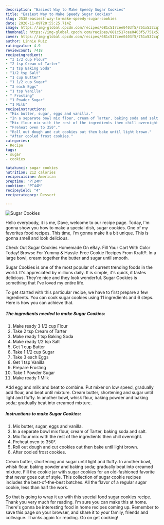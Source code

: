 ```yaml
---
description: "Easiest Way to Make Speedy Sugar Cookies"
title: "Easiest Way to Make Speedy Sugar Cookies"
slug: 2538-easiest-way-to-make-speedy-sugar-cookies
date: 2020-11-09T20:55:25.714Z
image: https://img-global.cpcdn.com/recipes/681c517cee0403f5/751x532cq70/sugar-cookies-recipe-main-photo.jpg
thumbnail: https://img-global.cpcdn.com/recipes/681c517cee0403f5/751x532cq70/sugar-cookies-recipe-main-photo.jpg
cover: https://img-global.cpcdn.com/recipes/681c517cee0403f5/751x532cq70/sugar-cookies-recipe-main-photo.jpg
author: Linnie Ruiz
ratingvalue: 4.9
reviewcount: 7418
recipeingredient:
- "3 1/2 cup Flour"
- "2 tsp Cream of Tarter"
- "1 tsp Baking Soda"
- "1/2 tsp Salt"
- "1 cup Butter"
- "1 1/2 cup Sugar"
- "3 each Eggs"
- "1 tsp Vanilla"
- " Frosting"
- "1 Powder Sugar"
- "1 Milk"
recipeinstructions:
- "Mix butter, sugar, eggs and vanilla."
- "In a separate bowl mix flour, cream of Tarter, baking soda and salt."
- "Mix flour mix with the rest of the ingredients then chill overnight."
- "Preheat oven to 350°."
- "Roll out dough and cut cookies out then bake until light brown."
- "After cooled frost cookies."
categories:
- Recipe
tags:
- sugar
- cookies

katakunci: sugar cookies 
nutrition: 212 calories
recipecuisine: American
preptime: "PT24M"
cooktime: "PT44M"
recipeyield: "4"
recipecategory: Dessert

---
```



![Sugar Cookies](https://img-global.cpcdn.com/recipes/681c517cee0403f5/751x532cq70/sugar-cookies-recipe-main-photo.jpg)

Hello everybody, it is me, Dave, welcome to our recipe page. Today, I'm gonna show you how to make a special dish, sugar cookies. One of my favorites food recipes. This time, I'm gonna make it a bit unique. This is gonna smell and look delicious.

Check Out Sugar Cookies Homemade On eBay. Fill Your Cart With Color Today! Browse For Yummy &amp; Hassle-Free Cookie Recipes From Kraft®. In a large bowl, cream together the butter and sugar until smooth.

Sugar Cookies is one of the most popular of current trending foods in the world. It's appreciated by millions daily. It is simple, it's quick, it tastes delicious. They're nice and they look wonderful. Sugar Cookies is something that I've loved my entire life.


To get started with this particular recipe, we have to first prepare a few ingredients. You can cook sugar cookies using 11 ingredients and 6 steps. Here is how you can achieve that.

<!--inarticleads1-->

##### The ingredients needed to make Sugar Cookies:

1. Make ready 3 1/2 cup Flour
1. Take 2 tsp Cream of Tarter
1. Make ready 1 tsp Baking Soda
1. Make ready 1/2 tsp Salt
1. Get 1 cup Butter
1. Take 1 1/2 cup Sugar
1. Take 3 each Eggs
1. Get 1 tsp Vanilla
1. Prepare  Frosting
1. Take 1 Powder Sugar
1. Make ready 1 Milk


Add egg and milk and beat to combine. Put mixer on low speed, gradually add flour, and beat until mixture. Cream butter, shortening and sugar until light and fluffy. In another bowl, whisk flour, baking powder and baking soda; gradually beat into creamed mixture. 

<!--inarticleads2-->

##### Instructions to make Sugar Cookies:

1. Mix butter, sugar, eggs and vanilla.
1. In a separate bowl mix flour, cream of Tarter, baking soda and salt.
1. Mix flour mix with the rest of the ingredients then chill overnight.
1. Preheat oven to 350°.
1. Roll out dough and cut cookies out then bake until light brown.
1. After cooled frost cookies.


Cream butter, shortening and sugar until light and fluffy. In another bowl, whisk flour, baking powder and baking soda; gradually beat into creamed mixture. Fill the cookie jar with sugar cookies for an old-fashioned favorite that never goes out of style. This collection of sugar cookie recipes includes the best-of-the-best batches. All the flavor of a regular sugar cookie, less than half the work. 

So that is going to wrap it up with this special food sugar cookies recipe. Thank you very much for reading. I'm sure you can make this at home. There's gonna be interesting food in home recipes coming up. Remember to save this page on your browser, and share it to your family, friends and colleague. Thanks again for reading. Go on get cooking!
